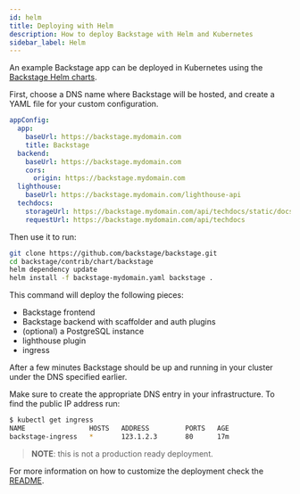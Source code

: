 ```yaml
---
id: helm
title: Deploying with Helm
description: How to deploy Backstage with Helm and Kubernetes
sidebar_label: Helm
---
```


An example Backstage app can be deployed in Kubernetes using the
[Backstage Helm charts](https://github.com/backstage/backstage/tree/master/contrib/chart/backstage).

First, choose a DNS name where Backstage will be hosted, and create a YAML file
for your custom configuration.

```yaml
appConfig:
  app:
    baseUrl: https://backstage.mydomain.com
    title: Backstage
  backend:
    baseUrl: https://backstage.mydomain.com
    cors:
      origin: https://backstage.mydomain.com
  lighthouse:
    baseUrl: https://backstage.mydomain.com/lighthouse-api
  techdocs:
    storageUrl: https://backstage.mydomain.com/api/techdocs/static/docs
    requestUrl: https://backstage.mydomain.com/api/techdocs
```

Then use it to run:

```bash
git clone https://github.com/backstage/backstage.git
cd backstage/contrib/chart/backstage
helm dependency update
helm install -f backstage-mydomain.yaml backstage .
```

This command will deploy the following pieces:

- Backstage frontend
- Backstage backend with scaffolder and auth plugins
- (optional) a PostgreSQL instance
- lighthouse plugin
- ingress

After a few minutes Backstage should be up and running in your cluster under the
DNS specified earlier.

Make sure to create the appropriate DNS entry in your infrastructure. To find
the public IP address run:

```bash
$ kubectl get ingress
NAME                HOSTS   ADDRESS         PORTS   AGE
backstage-ingress   *       123.1.2.3       80      17m
```

> **NOTE**: this is not a production ready deployment.

For more information on how to customize the deployment check the
[README](https://github.com/backstage/backstage/tree/master/contrib/chart/backstage/README.md).
